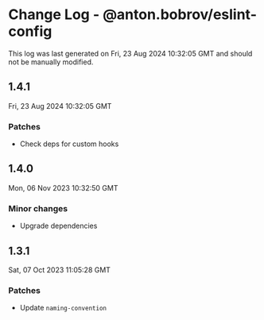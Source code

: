 # Change Log - @anton.bobrov/eslint-config

This log was last generated on Fri, 23 Aug 2024 10:32:05 GMT and should not be manually modified.

## 1.4.1
Fri, 23 Aug 2024 10:32:05 GMT

### Patches

- Check deps for custom hooks

## 1.4.0
Mon, 06 Nov 2023 10:32:50 GMT

### Minor changes

- Upgrade dependencies

## 1.3.1
Sat, 07 Oct 2023 11:05:28 GMT

### Patches

- Update `naming-convention`


